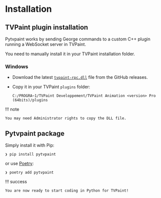 # Installation

## TVPaint plugin installation

Pytvpaint works by sending George commands to a custom C++ plugin running a WebSocket server in TVPaint.

You need to manually install it in your TVPaint installation folder.

### Windows

- Download the latest [`tvpaint-rpc.dll`](https://github.com/brunchstudio/tvpaint-rpc/releases) file from the GitHub releases.
- Copy it in your TVPaint `plugins` folder:

  ```
  C:/PROGRA~1/TVPaint Developpement/TVPaint Animation <version> Pro (64bits)/plugins
  ```

!!! note

    You may need Administrator rights to copy the DLL file.

## Pytvpaint package

Simply install it with Pip:

```console
❯ pip install pytvpaint
```

or use [Poetry](https://python-poetry.org/):

```console
❯ poetry add pytvpaint
```

!!! success

    You are now ready to start coding in Python for TVPaint!
